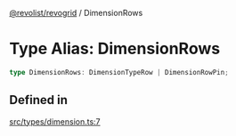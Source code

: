 [@revolist/revogrid](README.md) / DimensionRows

# Type Alias: DimensionRows

```ts
type DimensionRows: DimensionTypeRow | DimensionRowPin;
```

## Defined in

[src/types/dimension.ts:7](https://github.com/revolist/revogrid/blob/1d0ce44a71b6b80efaa7b83dae9a188a9f2de653/src/types/dimension.ts#L7)
